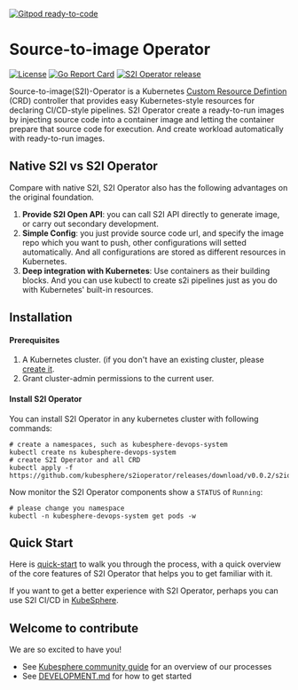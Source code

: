 [![Gitpod ready-to-code](https://img.shields.io/badge/Gitpod-ready--to--code-blue?logo=gitpod)](https://gitpod.io/#https://github.com/kubesphere/s2ioperator)

# Source-to-image Operator

[![License](http://img.shields.io/badge/license-apache%20v2-blue.svg)](https://github.com/kubesphere/s2ioperator/blob/master/LICENSE)  [![Go Report Card](https://goreportcard.com/badge/github.com/kubesphere/s2ioperator)](https://goreportcard.com/report/github.com/kubesphere/s2ioperator)  [![S2I Operator release](https://img.shields.io/github/release/kubesphere/s2ioperator.svg?color=release&label=release&logo=release&logoColor=release)](https://github.com/kubesphere/s2ioperator/releases/tag/v0.0.14)

Source-to-image(S2I)-Operator is a Kubernetes [Custom Resource Defintion](https://kubernetes.io/docs/concepts/extend-kubernetes/api-extension/custom-resources/) (CRD) controller that provides easy Kubernetes-style resources for declaring CI/CD-style pipelines. S2I Operator create a ready-to-run images by injecting source code into a container image and letting the container prepare that source code for execution. And create workload automatically with ready-to-run images.

## Native S2I vs S2I Operator

Compare with native S2I, S2I Operator also has the following advantages on the original foundation.

1. **Provide S2I Open API**: you can call S2I API directly to generate image, or carry out secondary development.
2. **Simple Config**: you just provide source code url, and specify the image repo which  you want to push, other configurations will setted automatically. And all configurations are stored as different resources in Kubernetes.
3. **Deep integration with Kubernetes**: Use containers as their building blocks. And you can use kubectl to create s2i pipelines just as you do with Kubernetes' built-in resources.

## Installation

#### Prerequisites

1. A Kubernetes cluster. (if you don't have an existing cluster, please [create it](https://kubernetes.io/docs/setup/).
2. Grant cluster-admin permissions to the current user.

#### Install S2I Operator

You can install S2I Operator in any kubernetes cluster with following commands:

```shell
# create a namespaces, such as kubesphere-devops-system
kubectl create ns kubesphere-devops-system
# create S2I Operator and all CRD 
kubectl apply -f  https://github.com/kubesphere/s2ioperator/releases/download/v0.0.2/s2ioperator.yaml
```

Now monitor the S2I Operator components show a `STATUS` of `Running`:

```shell
# please change you namespace
kubectl -n kubesphere-devops-system get pods -w
```

## Quick Start

Here is [quick-start](docs/QUICK-START.md) to walk you through the process, with a quick overview of the core features of S2I Operator that helps you to get familiar with it.

If you want to get a better experience with S2I Operator, perhaps you can use S2I CI/CD in [KubeSphere](https://github.com/kubesphere/kubesphere).

## Welcome to contribute

We are so excited to have you!

- See [Kubesphere community guide](https://github.com/kubesphere/community) for an overview of our processes
- See [DEVELOPMENT.md](docs/DEVELOPMENT.md) for how to get started
